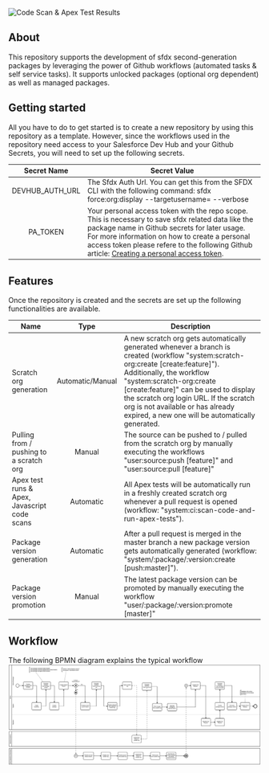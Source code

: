![Code Scan & Apex Test Results](../../workflows/system:ci:scan-code-and-run-apex-tests/badge.svg)

## About

This repository supports the development of sfdx second-generation packages by leveraging the power of Github workflows (automated tasks & self service tasks). It supports unlocked packages (optional org dependent) as well as managed packages.

## Getting started

All you have to do to get started is to create a new repository by using this repository as a template.
However, since the workflows used in the repository need access to your Salesforce Dev Hub and your Github Secrets, you will need to set up the following secrets.

|   Secret Name   | Secret Value                                                                                                                                                                                                                                                                                                                                                                                       |
| :-------------: | -------------------------------------------------------------------------------------------------------------------------------------------------------------------------------------------------------------------------------------------------------------------------------------------------------------------------------------------------------------------------------------------------- |
| DEVHUB_AUTH_URL | The Sfdx Auth Url. You can get this from the SFDX CLI with the following command: sfdx force:org:display --targetusername=<your dev hub username> --verbose                                                                                                                                                                                                                                        |
|    PA_TOKEN     | Your personal access token with the repo scope. This is necessary to save sfdx related data like the package name in Github secrets for later usage. For more information on how to create a personal access token please refere to the following Github article: [Creating a personal access token](https://docs.github.com/en/github/authenticating-to-github/creating-a-personal-access-token). |

## Features

Once the repository is created and the secrets are set up the following functionalities are available.

| Name                                         |       Type       | Description                                                                                                                                                                                                                                                                                                                                                           |
| -------------------------------------------- | :--------------: | --------------------------------------------------------------------------------------------------------------------------------------------------------------------------------------------------------------------------------------------------------------------------------------------------------------------------------------------------------------------- |
| Scratch org generation                       | Automatic/Manual | A new scratch org gets automatically generated whenever a branch is created (workflow "system:scratch-org:create [create:feature]"). Additionally, the workflow "system:scratch-org:create [create:feature]" can be used to display the scratch org login URL. If the scratch org is not available or has already expired, a new one will be automatically generated. |
| Pulling from / pushing to a scratch org      |      Manual      | The source can be pushed to / pulled from the scratch org by manually executing the workflows "user:source:push [feature]" and "user:source:pull [feature]"                                                                                                                                                                                                           |
| Apex test runs & Apex, Javascript code scans |    Automatic     | All Apex tests will be automatically run in a freshly created scratch org whenever a pull request is opened (workflow: "system:ci:scan-code-and-run-apex-tests").                                                                                                                                                                                                     |
| Package version generation                   |    Automatic     | After a pull request is merged in the master branch a new package version gets automatically generated (workflow: "system/:package/:version:create [push:master]").                                                                                                                                                                                                   |
| Package version promotion                    |      Manual      | The latest package version can be promoted by manually executing the workflow "user/:package/:version:promote [master]"                                                                                                                                                                                                                                               |

## Workflow

The following BPMN diagram explains the typical workflow
![Workflow](./images/sfdx-github-wf.png)
